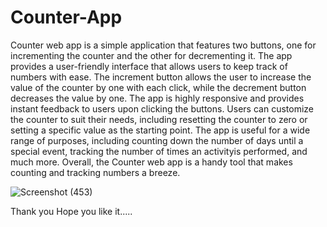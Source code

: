 # Counter-App

Counter web app is a simple application that features two buttons, one for incrementing the counter and the other for decrementing it.
The app provides a user-friendly interface that allows users to keep track of numbers with ease. The increment button allows the user to increase the value of the counter by one with each click, while the decrement button decreases the value by one. The app is highly responsive and provides instant feedback to users upon clicking the buttons. Users can customize the counter to suit their needs, including resetting the counter to zero or setting a specific value as the starting point. The app is useful for a wide range of purposes,
including counting down the number of days until a special event, tracking the number of times an activityis performed, and much more.
Overall, the Counter web app is a handy tool that makes counting and tracking numbers a breeze.

![Screenshot (453)](https://user-images.githubusercontent.com/103676667/224543648-bbeecfc1-76ee-46ca-8e55-756d28d023cf.png)


Thank you Hope you like it.....
